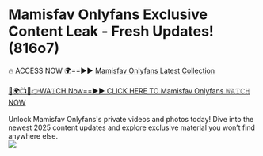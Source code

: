 # Mamisfav Onlyfans Exclusive Content Leak - Fresh Updates! (816o7)

🔥 ACCESS NOW 🌍==►► <a href="https://tinyurl.com/kvy9nzfs" rel="nofollow">Mamisfav Onlyfans Latest Collection</a>
<br><br>
[🔴🌍📺📱👉WA𝚃CH Now==►► CLICK HERE TO Mamisfav Onlyfans 𝚆𝙰𝚃𝙲𝙷 NOW](https://tinyurl.com/kvy9nzfs)
<br><br>
Unlock Mamisfav Onlyfans's private videos and photos today! Dive into the newest 2025 content updates and explore exclusive material you won’t find anywhere else.
<br>
<a href="https://tinyurl.com/kvy9nzfs" rel="nofollow" data-target="animated-image.originalLink"><img src="https://camo.githubusercontent.com/8a4f000d20f83aca3bf7ec5f350d767afa0574a8a352519fd8cfa583a6f93a33/68747470733a2f2f692e696d6775722e636f6d2f644a486b345a712e676966" data-canonical-src="https://i.imgur.com/dJHk4Zq.gif" style="max-width: 100%; display: inline-block;" data-target="animated-image.originalImage"></a>
<br>
